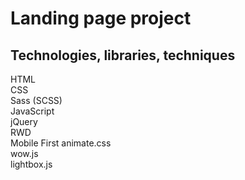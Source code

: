 # Landing page project

## Technologies, libraries, techniques

HTML  
CSS  
Sass (SCSS)  
JavaScript  
jQuery  
RWD  
Mobile First
animate.css  
wow.js  
lightbox.js


